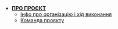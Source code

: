 - **[ПРО ПРОЄКТ](../README.md)**
  - [Інфо про організацію і хід виконання](project.md)
  - [Команда проєкту](team.md)

